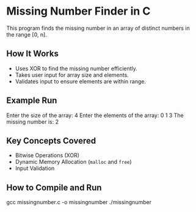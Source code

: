 # Missing Number Finder in C

This program finds the missing number in an array of distinct numbers in the range [0, n].

## How It Works
- Uses XOR to find the missing number efficiently.
- Takes user input for array size and elements.
- Validates input to ensure elements are within range.

## Example Run
Enter the size of the array: 4
Enter the elements of the array: 0 1 3
The missing number is: 2
## Key Concepts Covered
- Bitwise Operations (XOR)
- Dynamic Memory Allocation (`malloc` and `free`)
- Input Validation

## How to Compile and Run

gcc missingnumber.c -o missingnumber
./missingnumber